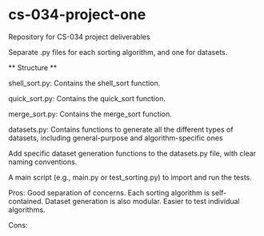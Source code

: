 # cs-034-project-one
Repository for CS-034 project deliverables


Separate .py files for each sorting algorithm, and one for datasets.

** Structure **

shell_sort.py: Contains the shell_sort function.

quick_sort.py: Contains the quick_sort function.

merge_sort.py: Contains the merge_sort function.

datasets.py: Contains functions to generate all the different types of datasets, including
general-purpose and algorithm-specific ones

Add specific dataset generation functions to the datasets.py file, with clear naming conventions.

A main script (e.g., main.py or test_sorting.py) to import and run the tests.

Pros: Good separation of concerns. Each sorting algorithm is self-contained. Dataset
generation is also modular. Easier to test individual algorithms.

Cons:
